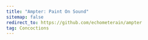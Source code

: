 ```yaml
---
title: "Ampter: Paint On Sound"
sitemap: false
redirect_to: https://github.com/echometerain/ampter
tag: Concoctions
---
```

